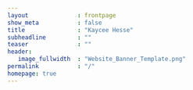 ```yaml
---
layout              : frontpage
show_meta           : false
title               : "Kaycee Hesse"
subheadline         : ""
teaser              : ""
header:
   image_fullwidth  : "Website_Banner_Template.png"
permalink           : "/"
homepage: true
---
```

